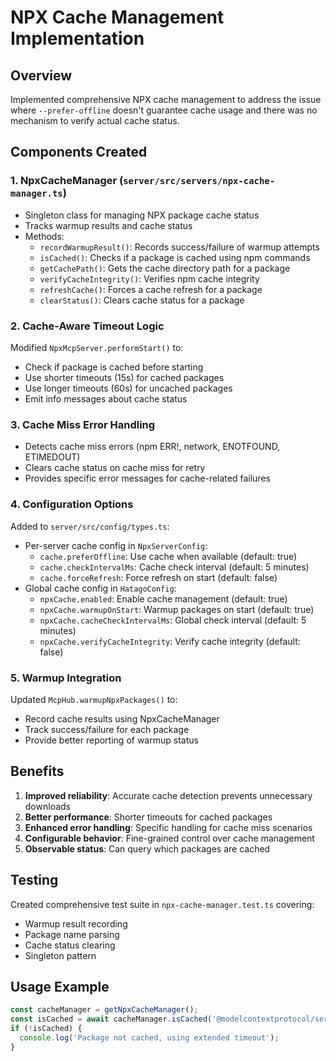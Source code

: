 # NPX Cache Management Implementation

## Overview
Implemented comprehensive NPX cache management to address the issue where `--prefer-offline` doesn't guarantee cache usage and there was no mechanism to verify actual cache status.

## Components Created

### 1. NpxCacheManager (`server/src/servers/npx-cache-manager.ts`)
- Singleton class for managing NPX package cache status
- Tracks warmup results and cache status
- Methods:
  - `recordWarmupResult()`: Records success/failure of warmup attempts
  - `isCached()`: Checks if a package is cached using npm commands
  - `getCachePath()`: Gets the cache directory path for a package
  - `verifyCacheIntegrity()`: Verifies npm cache integrity
  - `refreshCache()`: Forces a cache refresh for a package
  - `clearStatus()`: Clears cache status for a package

### 2. Cache-Aware Timeout Logic
Modified `NpxMcpServer.performStart()` to:
- Check if package is cached before starting
- Use shorter timeouts (15s) for cached packages
- Use longer timeouts (60s) for uncached packages
- Emit info messages about cache status

### 3. Cache Miss Error Handling
- Detects cache miss errors (npm ERR!, network, ENOTFOUND, ETIMEDOUT)
- Clears cache status on cache miss for retry
- Provides specific error messages for cache-related failures

### 4. Configuration Options
Added to `server/src/config/types.ts`:
- Per-server cache config in `NpxServerConfig`:
  - `cache.preferOffline`: Use cache when available (default: true)
  - `cache.checkIntervalMs`: Cache check interval (default: 5 minutes)
  - `cache.forceRefresh`: Force refresh on start (default: false)
- Global cache config in `HatagoConfig`:
  - `npxCache.enabled`: Enable cache management (default: true)
  - `npxCache.warmupOnStart`: Warmup packages on start (default: true)
  - `npxCache.cacheCheckIntervalMs`: Global check interval (default: 5 minutes)
  - `npxCache.verifyCacheIntegrity`: Verify cache integrity (default: false)

### 5. Warmup Integration
Updated `McpHub.warmupNpxPackages()` to:
- Record cache results using NpxCacheManager
- Track success/failure for each package
- Provide better reporting of warmup status

## Benefits
1. **Improved reliability**: Accurate cache detection prevents unnecessary downloads
2. **Better performance**: Shorter timeouts for cached packages
3. **Enhanced error handling**: Specific handling for cache miss scenarios
4. **Configurable behavior**: Fine-grained control over cache management
5. **Observable status**: Can query which packages are cached

## Testing
Created comprehensive test suite in `npx-cache-manager.test.ts` covering:
- Warmup result recording
- Package name parsing
- Cache status clearing
- Singleton pattern

## Usage Example
```typescript
const cacheManager = getNpxCacheManager();
const isCached = await cacheManager.isCached('@modelcontextprotocol/server-filesystem');
if (!isCached) {
  console.log('Package not cached, using extended timeout');
}
```